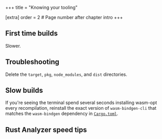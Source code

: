 +++
title = "Knowing your tooling"

[extra]
order = 2 # Page number after chapter intro
+++

## First time builds

Slower.

## Troubleshooting

Delete the `target`, `pkg`, `node_modules`, and `dist` directories.

## Slow builds

If you're seeing the terminal spend several seconds installing wasm-opt every recompilation, reinstall the exact version of `wasm-bindgen-cli` that matches the `wasm-bindgen` dependency in [`Cargo.toml`](https://github.com/GraphiteEditor/Graphite/blob/master/Cargo.toml).

## Rust Analyzer speed tips
